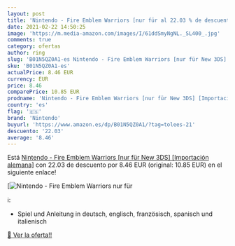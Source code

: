 ```yaml
---
layout: post
title: 'Nintendo - Fire Emblem Warriors [nur für al 22.03 % de descuento'
date: 2021-02-22 14:50:25
image: 'https://m.media-amazon.com/images/I/61ddSmyNgNL._SL400_.jpg'
comments: true
category: ofertas
author: ring
slug: 'B01N5QZ0A1-es Nintendo - Fire Emblem Warriors [nur für New 3DS]...'
sku: 'B01N5QZ0A1-es'
actualPrice: 8.46 EUR
currency: EUR
price: 8.46
comparePrice: 10.85 EUR
prodname: 'Nintendo - Fire Emblem Warriors [nur für New 3DS] [Importación alemana]'
country: 'es'
flag: '🇪🇸'
brand: 'Nintendo'
buyurl: 'https://www.amazon.es/dp/B01N5QZ0A1/?tag=tolees-21'
descuento: '22.03'
average: '8.46'
---
```


Está [Nintendo - Fire Emblem Warriors [nur für New 3DS] [Importación alemana]](https://www.amazon.es/dp/B01N5QZ0A1/?tag=tolees-21) con 22.03 de descuento por 8.46 EUR (original: 10.85 EUR) en el siguiente enlace!

[![Nintendo - Fire Emblem Warriors [nur für](https://m.media-amazon.com/images/I/61ddSmyNgNL._SL400_.jpg)](https://www.amazon.es/dp/B01N5QZ0A1/?tag=tolees-21)

ℹ️:

- Spiel und Anleitung in deutsch, englisch, französisch, spanisch und italienisch

[🛒 Ver la oferta!!](https://www.amazon.es/dp/B01N5QZ0A1/?tag=tolees-21)
